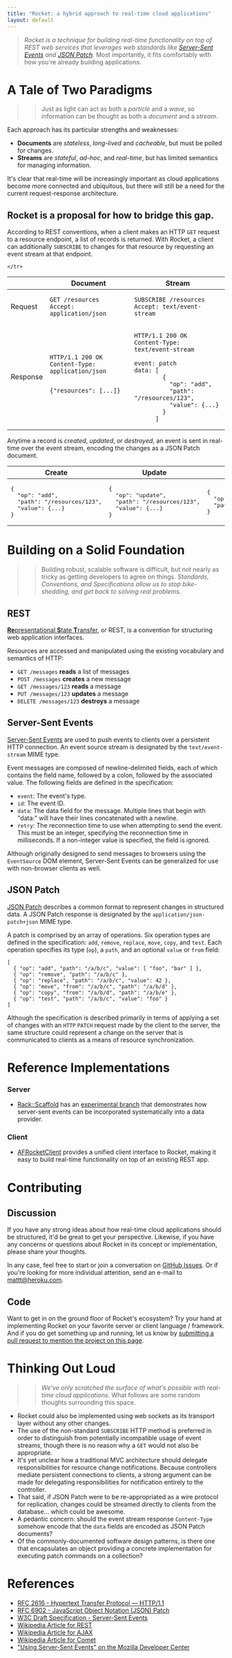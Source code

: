 ```yaml
---
title: "Rocket: a hybrid approach to real-time cloud applications"
layout: default
---
```


> _Rocket is a technique for building real-time functionality on top of REST web services that leverages web standards like [Server-Sent Events][SSE] and [JSON Patch][RFC6902]._ Most importantly, it fits comfortably with how you're already building applications.

# A Tale of Two Paradigms

>> Just as light can act as both a _particle_ and a _wave_, so information can be thought as both a _document_ and a _stream_.

Each approach has its particular strengths and weaknesses:

- **Documents** are _stateless_, _long-lived_ and _cacheable_, but must be polled for changes.
- **Streams** are _stateful_, _ad-hoc_, and _real-time_, but has limited semantics for managing information.

It's clear that real-time will be increasingly important as cloud applications become more connected and ubiquitous, but there will still be a need for the current request-response architecture.

## Rocket is a proposal for how to bridge this gap.

According to REST conventions, when a client makes an HTTP `GET` request to a resource endpoint, a list of records is returned. With Rocket, a client can additionally `SUBSCRIBE` to changes for that resource by requesting an event stream at that endpoint.

<table id="document-versus-stream">
  <thead>
    <tr>
      <th></th>
      <th>Document</th>
      <th>Stream</th>
    </tr>
  </thead>
  <tbody>
    <tr>
      <td>Request</td>
      <td>
<pre><code>GET /resources
Accept: application/json
</code></pre></td>
      <td>
<pre><code>SUBSCRIBE /resources
Accept: text/event-stream
</code></pre></td>
    </tr>
    <tr>
      <td>Response</td>
      <td>
<pre><code>HTTP/1.1 200 OK
Content-Type: application/json

{"resources": [...]}
</code></pre></td>
      <td>
<pre><code>HTTP/1.1 200 OK
Content-Type: text/event-stream

event: patch
data: [
        {
          "op": "add",
          "path": "/resources/123",
          "value": {...}
        }
      ]
</code></pre></td>
    </tr>
  </tbody>
</table>

Anytime a record is _created_, _updated_, or _destroyed_, an event is sent in real-time over the event stream, encoding the changes as a JSON Patch document.

<table>
  <thead>
    <tr>
      <th>Create</th>
      <th>Update</th>
      <th>Destroy</th>
    </tr>
  </thead>
  <tbody>
    <tr>
      <td>
        <tt>
<pre>{
  "op": "add",
  "path": "/resources/123",
  "value": {...}
}</pre>
        </tt>
      </td>
      <td>
        <tt>
<pre>{
  "op": "update",
  "path": "/resources/123",
  "value": {...}
}</pre>
        </tt>
      </td>
      <td>
        <tt>
<pre>{
  "op": "remove",
  "path": "/resources/123"
}</pre></tt>
      </td>
    </tr>
  </tbody>
</table>

# Building on a Solid Foundation

>> Building robust, scalable software is difficult, but not nearly as tricky as getting developers to agree on things. _Standards, Conventions, and Specifications allow us to stop bike-shedding, and get back to solving real problems._

## REST

[**Re**presentational **S**tate **T**ransfer][REST], or <acronym>REST</acronym>, is a convention for structuring web application interfaces.

Resources are accessed and manipulated using the existing vocabulary and semantics of HTTP:

- `GET /messages` **reads** a list of messages
- `POST /messages` **creates** a new message
- `GET /messages/123` **reads** a message
- `PUT /messages/123` **updates** a message
- `DELETE /messages/123` **destroys** a message

## Server-Sent Events

[Server-Sent Events][SSE] are used to push events to clients over a persistent HTTP connection. An event source stream is designated by the `text/event-stream` MIME type.

Event messages are composed of newline-delimited fields, each of which contains the field name, followed by a colon, followed by the associated value. The following fields are defined in the specification:

- `event`: The event's type.
- `id`: The event ID.
- `data`: The data field for the message. Multiple lines that begin with "data:" will have their lines concatenated with a newline.
- `retry`: The reconnection time to use when attempting to send the event. This must be an integer, specifying the reconnection time in milliseconds. If a non-integer value is specified, the field is ignored.

Although originally designed to send messages to browsers using the `EventSource` DOM element, Server-Sent Events can be generalized for use with non-browser clients as well.

## JSON Patch

[JSON Patch][RFC6902] describes a common format to represent changes in structured data. A JSON Patch response is designated by the `application/json-patch+json` MIME type.

A patch is comprised by an array of operations. Six operation types are defined in the specification: `add`, `remove`, `replace`, `move`, `copy`, and `test`. Each operation specifies its type (`op`), a `path`, and an optional `value` or `from` field:

    [
      { "op": "add", "path": "/a/b/c", "value": [ "foo", "bar" ] },
      { "op": "remove", "path": "/a/b/c" },
      { "op": "replace", "path": "/a/b/c", "value": 42 },
      { "op": "move", "from": "/a/b/c", "path": "/a/b/d" },
      { "op": "copy", "from": "/a/b/d", "path": "/a/b/e" },
      { "op": "test", "path": "/a/b/c", "value": "foo" }
    ]

Although the specification is described primarily in terms of applying a set of changes with an `HTTP` `PATCH` request made by the client to the server, the same structure could represent a change on the server that is communicated to clients as a means of resource synchronization.

# Reference Implementations

### Server

- [Rack::Scaffold](https://github.com/mattt/rack-scaffold) has an [experimental branch](https://github.com/mattt/rack-scaffold/tree/experimental-rocket) that demonstrates how server-sent events can be incorporated systematically into a data provider.

### Client

- [AFRocketClient](https://github.com/AFNetworking/AFRocketClient) provides a unified client interface to Rocket, making it easy to build real-time functionality on top of an existing REST app.

# Contributing

## Discussion

If you have any strong ideas about how real-time cloud applications should be structured, it'd be great to get your perspective. Likewise, if you have any concerns or questions about Rocket in its concept or implementation, please share your thoughts.

In any case, feel free to start or join a conversation on [GitHub Issues](https://github.com/Rocket/rocket.github.io). Or if you're looking for more individual attention, send an e-mail to <mattt@heroku.com>.

## Code

Want to get in on the ground floor of Rocket's ecosystem? Try your hand at implementing Rocket on your favorite server or client language / framework. And if you do get something up and running, let us know by [submitting a pull request to mention the project on this page](https://github.com/Rocket/rocket.github.io).

# Thinking Out Loud

>> _We've only scratched the surface of what's possible with real-time cloud applications._ What follows are some random thoughts surrounding this space.

- Rocket could also be implemented using web sockets as its transport layer without any other changes.
- The use of the non-standard `SUBSCRIBE` HTTP method is preferred in order to distinguish from potentially incompatible usage of event streams, though there is no reason why a `GET` would not also be appropriate.
- It's yet unclear how a traditional MVC architecture should delegate responsibilities for  resource change notifications. Because controllers mediate persistent connections to clients, a strong argument can be made for delegating responsibilities for notification entirely to the controller.
- That said, if JSON Patch were to be re-appropriated as a wire protocol for replication, changes could be streamed directly to clients from the database... which could be awesome.
- A pedantic concern: should the event stream response `Content-Type` somehow encode that the `data` fields are encoded as JSON Patch documents?
- Of the commonly-documented software design patterns, is there one that encapsulates an object providing a concrete implementation for executing patch commands on a collection?

# References

- [RFC 2616 - Hypertext Transfer Protocol — HTTP/1.1][RFC2616]
- [RFC 6902 - JavaScript Object Notation (JSON) Patch][RFC6902]
- [W3C Draft Specification - Server-Sent Events][SSE]
- [Wikipedia Article for REST](http://en.wikipedia.org/wiki/Representational_state_transfer)
- [Wikipedia Article for AJAX](http://en.wikipedia.org/wiki/Ajax_%28programming%29)
- [Wikipedia Article for Comet](http://en.wikipedia.org/wiki/Comet_%28programming%29)
- ["Using Server-Sent Events" on the Mozilla Developer Center](https://developer.mozilla.org/en-US/docs/Server-sent_events/Using_server-sent_events)

[RFC2616]: http://tools.ietf.org/html/rfc2616
[RFC6902]: http://tools.ietf.org/html/rfc6902
[SSE]: http://dev.w3.org/html5/eventsource/
[REST]: http://en.wikipedia.org/wiki/Representational_state_transfer
